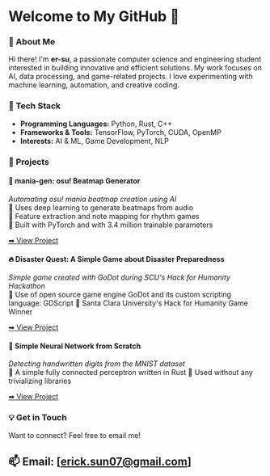 # Welcome to My GitHub 👋  

### 🚀 About Me  
Hi there! I'm **er-su**, a passionate computer science and engineering student interested in building innovative and efficient solutions. My work focuses on AI, data processing, and game-related projects. I love experimenting with machine learning, automation, and creative coding.

### 🔧 Tech Stack  
- **Programming Languages:** Python, Rust, C++  
- **Frameworks & Tools:** TensorFlow, PyTorch, CUDA, OpenMP  
- **Interests:** AI & ML, Game Development, NLP

### 📂 Projects  

#### 🎵 mania-gen: osu! Beatmap Generator  
_Automating osu! mania beatmap creation using AI_  
🔹 Uses deep learning to generate beatmaps from audio  
🔹 Feature extraction and note mapping for rhythm games  
🔹 Built with PyTorch and with 3.4 million trainable parameters  

[➡ View Project](https://github.com/er-su/mania-gen)

#### 🔥 Disaster Quest: A Simple Game about Disaster Preparedness
_Simple game created with GoDot during SCU's Hack for Humanity Hackathon_  
🔹 Use of open source game engine GoDot and its custom scripting language: GDScript
🔹 Santa Clara University's Hack for Humanity Game Winner

[➡ View Project](https://github.com/j-his/disaster_quest)

#### 🧠 Simple Neural Network from Scratch
_Detecting handwritten digits from the MNIST dataset_  
🔹 A simple fully connected perceptron written in Rust 
🔹 Used without any trivializing libraries 

[➡ View Project](https://github.com/er-su/simple-neural-net)

### 💡 Get in Touch  
Want to connect? Feel free to email me!  

📫 **Email:** [erick.sun07@gmail.com]  
---

